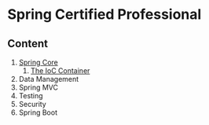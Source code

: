 # Spring Certified Professional

## Content

1. [Spring Core](/1%20Spring%20Core)
   1. [The IoC Container](/1%20Spring%20Core/1.1%20The%20IoC%20Container.md)
2. Data Management
3. Spring MVC
4. Testing
5. Security
6. Spring Boot